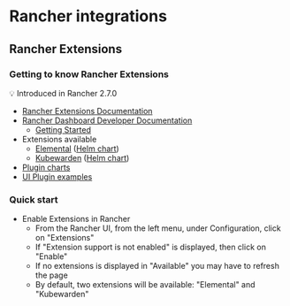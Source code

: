 # Rancher integrations

## Rancher Extensions

### Getting to know Rancher Extensions

💡 Introduced in Rancher 2.7.0

* [Rancher Extensions Documentation](https://ranchermanager.docs.rancher.com/integrations-in-rancher/rancher-extensions)
* [Rancher Dashboard Developer Documentation](https://rancher.github.io/dashboard/home)
  * [Getting Started](https://rancher.github.io/dashboard/extensions/extensions-getting-started)
* Extensions available
  * [Elemental](https://github.com/rancher/elemental-ui) ([Helm chart](https://github.com/rancher/elemental-ui/tree/main/charts/elemental))
  * [Kubewarden](https://github.com/kubewarden/ui) ([Helm chart](https://github.com/kubewarden/ui/tree/main/charts/kubewarden))
* [Plugin charts](https://github.com/rancher/ui-plugin-charts)
* [UI Plugin examples](https://github.com/rancher/ui-plugin-examples)

### Quick start

* Enable Extensions in Rancher
  * From the Rancher UI, from the left menu, under Configuration, click on "Extensions"
  * If "Extension support is not enabled" is displayed, then click on "Enable"
  * If no extensions is displayed in "Available" you may have to refresh the page
  * By default, two extensions will be available: "Elemental" and "Kubewarden"
